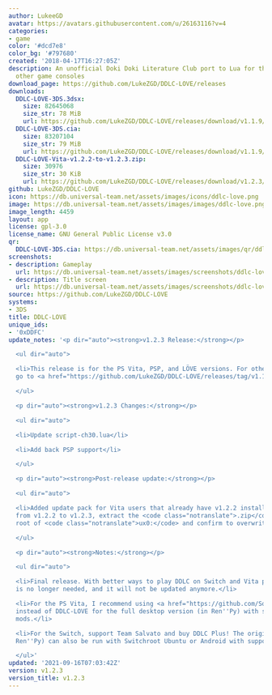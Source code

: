 ```yaml
---
author: LukeeGD
avatar: https://avatars.githubusercontent.com/u/26163116?v=4
categories:
- game
color: '#dcd7e8'
color_bg: '#797680'
created: '2018-04-17T16:27:05Z'
description: An unofficial Doki Doki Literature Club port to Lua for the PS Vita and
  other game consoles
download_page: https://github.com/LukeZGD/DDLC-LOVE/releases
downloads:
  DDLC-LOVE-3DS.3dsx:
    size: 82645068
    size_str: 78 MiB
    url: https://github.com/LukeZGD/DDLC-LOVE/releases/download/v1.1.9/DDLC-LOVE-3DS.3dsx
  DDLC-LOVE-3DS.cia:
    size: 83207104
    size_str: 79 MiB
    url: https://github.com/LukeZGD/DDLC-LOVE/releases/download/v1.1.9/DDLC-LOVE-3DS.cia
  DDLC-LOVE-Vita-v1.2.2-to-v1.2.3.zip:
    size: 30976
    size_str: 30 KiB
    url: https://github.com/LukeZGD/DDLC-LOVE/releases/download/v1.2.3/DDLC-LOVE-Vita-v1.2.2-to-v1.2.3.zip
github: LukeZGD/DDLC-LOVE
icon: https://db.universal-team.net/assets/images/icons/ddlc-love.png
image: https://db.universal-team.net/assets/images/images/ddlc-love.png
image_length: 4459
layout: app
license: gpl-3.0
license_name: GNU General Public License v3.0
qr:
  DDLC-LOVE-3DS.cia: https://db.universal-team.net/assets/images/qr/ddlc-love-3ds-cia.png
screenshots:
- description: Gameplay
  url: https://db.universal-team.net/assets/images/screenshots/ddlc-love/gameplay.png
- description: Title screen
  url: https://db.universal-team.net/assets/images/screenshots/ddlc-love/title-screen.png
source: https://github.com/LukeZGD/DDLC-LOVE
systems:
- 3DS
title: DDLC-LOVE
unique_ids:
- '0xDDFC'
update_notes: '<p dir="auto"><strong>v1.2.3 Release:</strong></p>

  <ul dir="auto">

  <li>This release is for the PS Vita, PSP, and LÖVE versions. For other systems,
  go to <a href="https://github.com/LukeZGD/DDLC-LOVE/releases/tag/v1.1.9">v1.1.9</a></li>

  </ul>

  <p dir="auto"><strong>v1.2.3 Changes:</strong></p>

  <ul dir="auto">

  <li>Update script-ch30.lua</li>

  <li>Add back PSP support</li>

  </ul>

  <p dir="auto"><strong>Post-release update:</strong></p>

  <ul dir="auto">

  <li>Added update pack for Vita users that already have v1.2.2 installed. To update
  from v1.2.2 to v1.2.3, extract the <code class="notranslate">.zip</code> to the
  root of <code class="notranslate">ux0:</code> and confirm to overwrite files.</li>

  </ul>

  <p dir="auto"><strong>Notes:</strong></p>

  <ul dir="auto">

  <li>Final release. With better ways to play DDLC on Switch and Vita platforms, DDLC-LOVE
  is no longer needed, and it will not be updated anymore.</li>

  <li>For the PS Vita, I recommend using <a href="https://github.com/SonicMastr/Doki-Doki-Literature-Club-Vita">Doki-Doki-Literature-Club-Vita</a>
  instead of DDLC-LOVE for the full desktop version (in Ren''Py) with support for
  mods.</li>

  <li>For the Switch, support Team Salvato and buy DDLC Plus! The original DDLC (in
  Ren''Py) can also be run with Switchroot Ubuntu or Android with support for mods.</li>

  </ul>'
updated: '2021-09-16T07:03:42Z'
version: v1.2.3
version_title: v1.2.3
---
```

